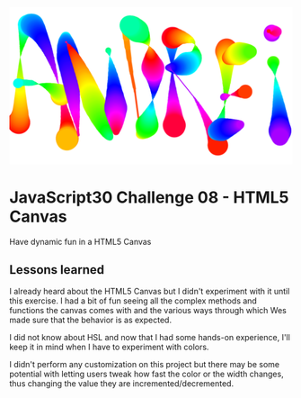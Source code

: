 ![JS08](js08.png)
# JavaScript30 Challenge 08 - HTML5 Canvas
Have dynamic fun in a HTML5 Canvas

## Lessons learned

I already heard about the HTML5 Canvas but I didn't experiment with it until this exercise. I had a bit of fun seeing all the complex methods and functions the canvas comes with and the various ways through which Wes made sure that the behavior is as expected.

I did not know about HSL and now that I had some hands-on experience, I'll keep it in mind when I have to experiment with colors.

I didn't perform any customization on this project but there may be some potential with letting users tweak how fast the color or the width changes, thus changing the value they are incremented/decremented.
